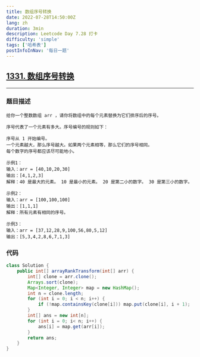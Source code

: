 ```yaml
---
title: 数组序号转换
date: 2022-07-28T14:50:00Z
lang: zh
duration: 3min
description: Leetcode Day 7.28 打卡
difficulty: 'simple'
tags: ['哈希表']
postInfoInNav: '每日一题'
---
```


## [1331. 数组序号转换](https://leetcode.cn/problems/rank-transform-of-an-array/) <MarkerSimple />
***
### 题目描述
```
给你一个整数数组 arr ，请你将数组中的每个元素替换为它们排序后的序号。

序号代表了一个元素有多大。序号编号的规则如下：

序号从 1 开始编号。
一个元素越大，那么序号越大。如果两个元素相等，那么它们的序号相同。
每个数字的序号都应该尽可能地小。
```

```
示例1：
输入：arr = [40,10,20,30]
输出：[4,1,2,3]
解释：40 是最大的元素。 10 是最小的元素。 20 是第二小的数字。 30 是第三小的数字。
```

```
示例2：
输入：arr = [100,100,100]
输出：[1,1,1]
解释：所有元素有相同的序号。
```

```
示例3：
输入：arr = [37,12,28,9,100,56,80,5,12]
输出：[5,3,4,2,8,6,7,1,3]
```

### 代码
```java
class Solution {
    public int[] arrayRankTransform(int[] arr) {
        int[] clone = arr.clone();
        Arrays.sort(clone);
        Map<Integer, Integer> map = new HashMap();
        int n = clone.length;
        for (int i = 0; i < n; i++) {
            if (!map.containsKey(clone[i])) map.put(clone[i], i + 1);
        }
        int[] ans = new int[n];
        for (int i = 0; i< n; i++) {
            ans[i] = map.get(arr[i]);
        }
        return ans;
    }
}
```
